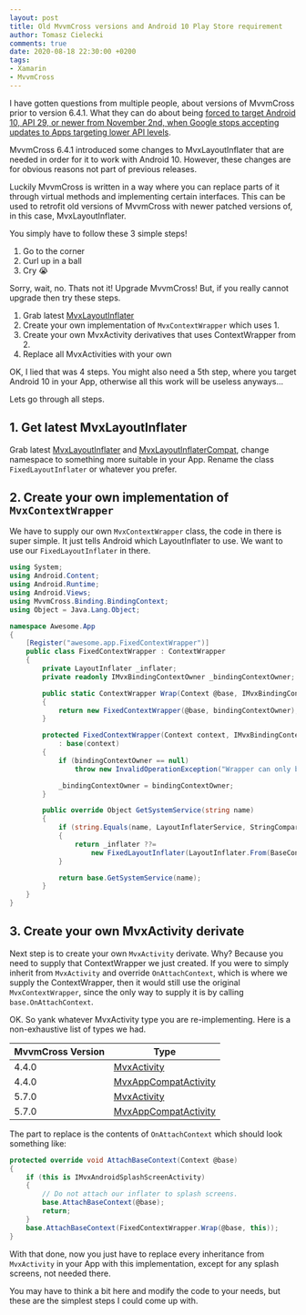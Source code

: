 ```yaml
---
layout: post
title: Old MvvmCross versions and Android 10 Play Store requirement
author: Tomasz Cielecki
comments: true
date: 2020-08-18 22:30:00 +0200
tags:
- Xamarin
- MvvmCross
---
```


I have gotten questions from multiple people, about versions of MvvmCross prior to version 6.4.1. What they can do about being [forced to target Android 10, API 29, or newer from November 2nd, when Google stops accepting updates to Apps targeting lower API levels](https://support.google.com/googleplay/android-developer/answer/113469#targetsdk).

MvvmCross 6.4.1 introduced some changes to MvxLayoutInflater that are needed in order for it to work with Android 10. However, these changes are for obvious reasons not part of previous releases.

Luckily MvvmCross is written in a way where you can replace parts of it through virtual methods and implementing certain interfaces. This can be used to retrofit old versions of MvvmCross with newer patched versions of, in this case, MvxLayoutInflater.

You simply have to follow these 3 simple steps!

1. Go to the corner
2. Curl up in a ball
3. Cry 😭

Sorry, wait, no. Thats not it! Upgrade MvvmCross! But, if you really cannot upgrade then try these steps.

1. Grab latest [MvxLayoutInflater](https://github.com/MvvmCross/MvvmCross/blob/develop/MvvmCross/Platforms/Android/Binding/Views/MvxLayoutInflater.cs)
2. Create your own implementation of `MvxContextWrapper` which uses 1.
3. Create your own MvxActivity derivatives that uses ContextWrapper from 2.
4. Replace all MvxActivities with your own

OK, I lied that was 4 steps. You might also need a 5th step, where you target Android 10 in your App, otherwise all this work will be useless anyways...

Lets go through all steps.

## 1. Get latest MvxLayoutInflater
Grab latest [MvxLayoutInflater](https://github.com/MvvmCross/MvvmCross/blob/develop/MvvmCross/Platforms/Android/Binding/Views/MvxLayoutInflater.cs) and [MvxLayoutInflaterCompat](https://github.com/MvvmCross/MvvmCross/blob/develop/MvvmCross/Platforms/Android/Binding/Binders/MvxLayoutInflaterCompat.cs), change namespace to something more suitable in your App. Rename the class `FixedLayoutInflater` or whatever you prefer.

## 2. Create your own implementation of `MvxContextWrapper`
We have to supply our own `MvxContextWrapper` class, the code in there is super simple. It just tells Android which LayoutInflater to use. We want to use our `FixedLayoutInflater` in there.

```csharp
using System;
using Android.Content;
using Android.Runtime;
using Android.Views;
using MvvmCross.Binding.BindingContext;
using Object = Java.Lang.Object;

namespace Awesome.App
{
    [Register("awesome.app.FixedContextWrapper")]
    public class FixedContextWrapper : ContextWrapper
    {
        private LayoutInflater _inflater;
        private readonly IMvxBindingContextOwner _bindingContextOwner;

        public static ContextWrapper Wrap(Context @base, IMvxBindingContextOwner bindingContextOwner)
        {
            return new FixedContextWrapper(@base, bindingContextOwner);
        }

        protected FixedContextWrapper(Context context, IMvxBindingContextOwner bindingContextOwner)
            : base(context)
        {
            if (bindingContextOwner == null)
                throw new InvalidOperationException("Wrapper can only be set on IMvxBindingContextOwner");

            _bindingContextOwner = bindingContextOwner;
        }

        public override Object GetSystemService(string name)
        {
            if (string.Equals(name, LayoutInflaterService, StringComparison.InvariantCulture))
            {
                return _inflater ??=
                    new FixedLayoutInflater(LayoutInflater.From(BaseContext), this, null, false);
            }

            return base.GetSystemService(name);
        }
    }
}
```

## 3. Create your own MvxActivity derivate
Next step is to create your own `MvxActivity` derivate. Why? Because you need to supply that ContextWrapper we just created. If you were to simply inherit from `MvxActivity` and override `OnAttachContext`, which is where we supply the ContextWrapper, then it would still use the original `MvxContextWrapper`, since the only way to supply it is by calling `base.OnAttachContext`.

OK. So yank whatever MvxActivity type you are re-implementing. Here is a non-exhaustive list of types we had.

| MvvmCross Version | Type |
|-------------------|------|
| 4.4.0 | [MvxActivity](https://github.com/MvvmCross/MvvmCross/blob/4.4.0/MvvmCross/Droid/Droid/Views/MvxActivity.cs) |
| 4.4.0 | [MvxAppCompatActivity](https://github.com/MvvmCross/MvvmCross-AndroidSupport/blob/4.4.0/MvvmCross.Droid.Support.V7.AppCompat/MvxAppCompatActivity.cs) |
| 5.7.0 | [MvxActivity](https://github.com/MvvmCross/MvvmCross/blob/5.7.0/MvvmCross/Droid/Droid/Views/MvxActivity.cs) |
| 5.7.0 | [MvxAppCompatActivity](https://github.com/MvvmCross/MvvmCross/blob/5.7.0/MvvmCross-AndroidSupport/MvvmCross.Droid.Support.V7.AppCompat/MvxAppCompatActivity.cs) |

The part to replace is the contents of `OnAttachContext` which should look something like:

```csharp
protected override void AttachBaseContext(Context @base)
{
    if (this is IMvxAndroidSplashScreenActivity)
    {
        // Do not attach our inflater to splash screens.
        base.AttachBaseContext(@base);
        return;
    }
    base.AttachBaseContext(FixedContextWrapper.Wrap(@base, this));
}
```

With that done, now you just have to replace every inheritance from `MvxActivity` in your App with this implementation, except for any splash screens, not needed there.

You may have to think a bit here and modify the code to your needs, but these are the simplest steps I could come up with.